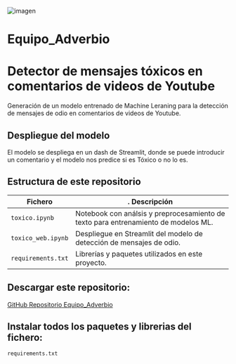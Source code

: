 
![imagen](https://user-images.githubusercontent.com/110174766/207089375-bbf334fb-d93b-4225-9e99-58af79b217a0.png)

# Equipo_Adverbio

# Detector de mensajes tóxicos en comentarios de videos de Youtube
Generación de un modelo  entrenado de Machine Leraning para la detección de mensajes de odio en comentarios de videos de Youtube.

## Despliegue del modelo
El modelo se despliega en un dash de Streamlit, donde se puede introducir un comentario y el modelo nos predice si es Tóxico o no lo es.

## Estructura de este repositorio

|  Fichero               |.           Descripción                                                            |
|------------------------|-----------------------------------------------------------------------------------|
| `toxico.ipynb`         | Notebook con análsis y preprocesamiento de texto para entrenamiento de modelos ML.|
| `toxico_web.ipynb`     | Despliegue en Streamlit del modelo de detección de mensajes de odio.                                                          |
| `requirements.txt`     | Librerías y paquetes utilizados en este proyecto.                                 |

## Descargar este repositorio:
[GitHub Repositorio Equipo_Adverbio](https://github.com/Factoria-F5-AI-Bootcamp-1-Edicion/Equipo_Adverbio.git)

## Instalar todos los paquetes y librerias del fichero:
`requirements.txt`
